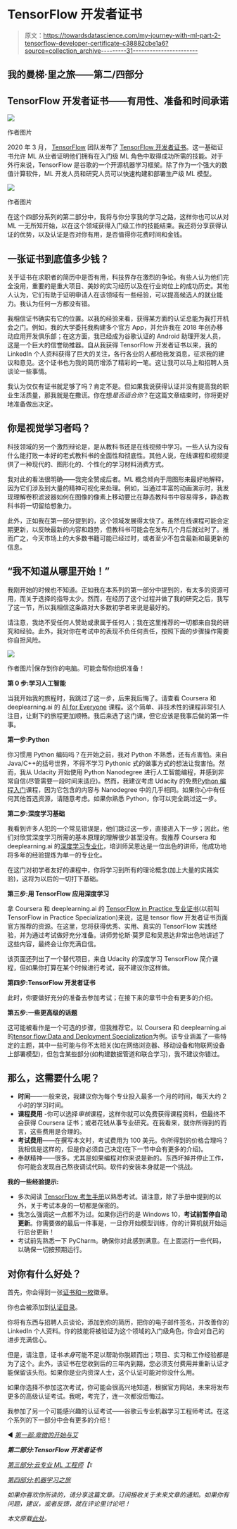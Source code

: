 # TensorFlow 开发者证书

> 原文：<https://towardsdatascience.com/my-journey-with-ml-part-2-tensorflow-developer-certificate-c38882cbe1a6?source=collection_archive---------31----------------------->

## 我的曼梯·里之旅——第二/四部分

## TensorFlow 开发者证书——有用性、准备和时间承诺

![](img/9ba11d4407ef2ceebdbb8472b97f3507.png)

作者图片

2020 年 3 月， [TensorFlow](https://www.tensorflow.org/) 团队发布了 [TensorFlow 开发者证书](https://www.tensorflow.org/certificate)。这一基础证书允许 ML 从业者证明他们拥有在入门级 ML 角色中取得成功所需的技能。对于外行来说，TensorFlow 是谷歌的一个开源机器学习框架。除了作为一个强大的数值计算软件，ML 开发人员和研究人员可以快速构建和部署生产级 ML 模型。

![](img/0a564d74c9eb04a822d0369d3ca1d945.png)

作者图片

在这个四部分系列的第二部分中，我将与你分享我的学习之路，这样你也可以从对 ML 一无所知开始，以在这个领域获得入门级工作的技能结束。我还将分享获得认证的优势，以及认证是否对你有用，是否值得你花费时间和金钱。

## 一张证书到底值多少钱？

关于证书在求职者的简历中是否有用，科技界存在激烈的争论。有些人认为他们完全没用，重要的是重大项目、美妙的实习经历以及在行业岗位上的成功历史。其他人认为，它们有助于证明申请人在该领域有一些经验，可以提高候选人的就业能力。我认为任何一方都没有错。

我相信证书确实有它的位置。以我的经验来看，获得某方面的认证总能为我打开机会之门。例如，我的大学委托我构建多个官方 App，并允许我在 2018 年创办移动应用开发俱乐部；在这方面，我已经成为谷歌认证的 Android 助理开发人员，这是一个巨大的信誉助推器。自从我获得 TensorFlow 开发者证书以来，我的 LinkedIn 个人资料获得了巨大的关注，各行各业的人都给我发消息，征求我的建议和意见。这个证书也为我的简历增添了精彩的一笔。这让我可以马上和招聘人员谈论一些事情。

我认为仅仅有证书就足够了吗？肯定不是。但如果我说获得认证并没有提高我的职业生活质量，那我就是在撒谎。你在想*是否适合你*？在这篇文章结束时，你将更好地准备做出决定。

## 你是视觉学习者吗？

科技领域的另一个激烈辩论是，是从教科书还是在线视频中学习。一些人认为没有什么能打败一本好的老式教科书的全面性和彻底性。其他人说，在线课程和视频提供了一种现代的、图形化的、个性化的学习材料消费方式。

我对此的看法很明确——我完全赞成后者。ML 概念倾向于用图形来最好地解释，因为它们涉及到大量的精神可视化来处理。例如，当通过丰富的动画演示时，我发现理解卷积滤波器如何在图像的像素上移动要比在静态教科书中容易得多，静态教科书将一切留给想象力。

此外，正如我在第一部分提到的，这个领域发展得太快了。虽然在线课程可能会定期更新，以反映最新的内容和趋势，但教科书可能会在发布几个月后就过时了。推而广之，今天市场上的大多数书籍可能已经过时，或者至少不包含最新和最更新的信息。

## “我不知道从哪里开始！”

我刚开始的时候也不知道。正如我在本系列的第一部分中提到的，有太多的资源可用，而关于选择的指导太少。然而，在经历了这个过程并做了我的研究之后，我写了这一节，所以我相信这条路对大多数初学者来说是最好的。

请注意，我绝不受任何人赞助或隶属于任何人；我在这里推荐的一切都来自我的研究和经验。此外，我对你在考试中的表现不负任何责任，按照下面的步骤操作需要你自担风险。

![](img/fa314adfbb63da915cb4d399655c7791.png)

作者图片|保存到你的电脑。可能会帮你组织准备！

**第 0 步:学习人工智能**

当我开始我的旅程时，我跳过了这一步，后来我后悔了。请查看 Coursera 和 deeplearning.ai 的 [AI for Everyone](https://www.coursera.org/learn/ai-for-everyone) 课程。这个简单、非技术性的课程非常引人注目，让剩下的旅程更加顺畅。我后来选了这门课，但它应该是我事后做的第一件事。

**第一步:Python**

你习惯用 Python 编码吗？在开始之前，我对 Python 不熟悉，还有点害怕。来自 Java/C++的括号世界，不得不学习 Pythonic 式的做事方式的想法让我害怕。然而，我从 Udacity 开始使用 Python Nanodegree 进行人工智能编程，并感到非常自信(尽管需要一段时间来适应)。然而，我建议考虑 Udacity 的免费[Python 编程入门](https://www.udacity.com/course/introduction-to-python--ud1110)课程，因为它包含的内容与 Nanodegree 中的几乎相同。如果你心中有任何其他首选资源，请随意考虑。如果你熟悉 Python，你可以完全跳过这一步。

**第二步:深度学习基础**

我看到许多人犯的一个常见错误是，他们跳过这一步，直接进入下一步；因此，他们对欣赏深度学习所需的基本原理的理解很少甚至没有。我推荐 Coursera 和 deeplearning.ai 的[深度学习专业化](https://www.coursera.org/specializations/deep-learning)，培训师吴恩达是一位出色的讲师，他成功地将多年的经验提炼为单一的专业化。

在这门对初学者友好的课程中，你将学习到所有的理论概念(加上大量的实践实验)，这将为以后的一切打下基础。

**第三步:用 TensorFlow 应用深度学习**

拿 Coursera 和 deeplearning.ai 的 [TensorFlow in Practice 专业证书](https://www.coursera.org/professional-certificates/tensorflow-in-practice)(以前叫 TensorFlow in Practice Specialization)来说，这是 tensor flow 开发者证书页面官方推荐的资源。在这里，您将获得优秀、实用、真实的 TensorFlow 实践经验，并为通过考试做好充分准备。讲师劳伦斯·莫罗尼和吴恩达非常出色地讲述了这些内容，最终会让你充满自信。

该页面还列出了一个替代项目，来自 Udacity 的深度学习 TensorFlow 简介课程，但如果你打算在某个时候进行考试，我不建议你这样做。

**第四步:TensorFlow 开发者证书**

此时，你要做好充分的准备去参加考试；在接下来的章节中会有更多的介绍。

**第五步:一些更高级的话题**

这可能被看作是一个可选的步骤，但我推荐它。以 Coursera 和 deeplearning.ai 的[tensor flow:Data and Deployment Specialization](https://www.coursera.org/specializations/tensorflow-data-and-deployment)为例。该专业涵盖了一些特定的主题，其中一些可能与你不太相关(如在网络浏览器、移动设备和物联网设备上部署模型)，但包含某些部分(如构建数据管道和联合学习)，我不建议你错过。

## 那么，这需要什么呢？

*   **时间**——一般来说，我建议你为每个专业投入最多一个月的时间，每天大约 2 小时的学习时间。
*   **课程费用** -你可以选择*审核*课程，这样你就可以免费获得课程资料，但最终不会获得 Coursera 证书；或者花钱从事专业研究。在我看来，就你所得到的而言，这些费用是合理的。
*   **考试费用**——在撰写本文时，考试费用为 100 美元。你所得到的价格合理吗？我相信是这样的，但是你必须自己决定(在下一节中会有更多的介绍)。
*   奉献精神——很多。尤其是如果编程对你来说是新的。东西坏掉并停止工作，你可能会发现自己熬夜调试代码。软件的安装本身就是一个挑战。

**我的一些经验提示:**

*   多次阅读 [TensorFlow 考生手册](https://www.tensorflow.org/site-assets/downloads/marketing/cert/TF_Certificate_Candidate_Handbook.pdf)以熟悉考试。请注意，除了手册中提到的以外，关于考试本身的一切都是保密的。
*   我怎么强调这一点都不为过。如果你运行的是 Windows 10，**考试前暂停自动更新**。你需要做的最后一件事是，一旦你开始模型训练，你的计算机就开始运行后台更新！
*   考试前先熟悉一下 PyCharm。确保你对此感到满意。在上面运行一些代码，以确保一切按预期运行。

## 对你有什么好处？

首先，你会得到一张[证书和一枚](https://www.credential.net/a22b8a18-00dc-4187-986a-027a455e88e3)徽章。

你也会被添加到[认证目录](https://developers.google.com/certification/directory/tensorflow)。

你将有东西与招聘人员谈论，添加到你的简历，把你的电子邮件签名，并改善你的 LinkedIn 个人资料。你的技能将被验证为这个领域的入门级角色，你会对自己的进步充满信心。

但是，请注意，证书*本身*可能不足以帮助你脱颖而出；项目、实习和工作经验都是为了这个。此外，该证书在您收到后的三年内到期，您必须支付费用并重新认证才能保留该头衔。如果你是业内资深人士，这个认证可能对你没什么用。

如果你选择不参加这次考试，你可能会很高兴地知道，根据官方网站，未来将发布更多的高级认证考试。我呢，考完了，连一次都没后悔过。

我参加了另一个可能感兴趣的认证考试——谷歌云专业机器学习工程师考试。在这个系列的下一部分中会有更多的介绍！

◀ [*第一部:卑微的开始与艾*](https://medium.com/@virenlr/my-journey-with-ml-part-1-a-humble-beginning-with-ai-e01cc17cef01)

***第二部分:TensorFlow 开发者证书***

[*第三部分:云专业 ML 工程师*](https://medium.com/@virenlr/my-journey-with-ml-part-3-cloud-professional-ml-engineer-e600e3507b34)*【τ*

*[*第四部分:机器学习之旅*](https://medium.com/@virenlr/my-journey-with-ml-part-4-the-machine-learning-journey-9fac8b7b7dc3)*

*如果你喜欢你所读的，请分享这篇文章。订阅接收关于未来文章的通知。如果你有问题，建议，或者反馈，就在评论里讨论吧！*

*本文原载[此处](https://virenlr.com/2020/10/my-journey-with-ml-part-2-tensorflow-developer-certificate/)。*
